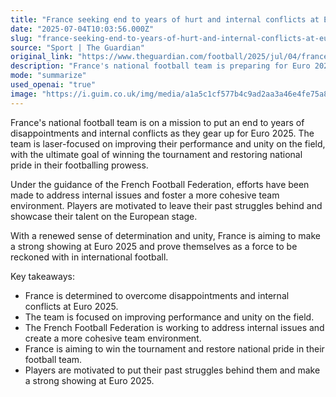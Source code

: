 ```yaml
---
title: "France seeking end to years of hurt and internal conflicts at Euro 2025"
date: "2025-07-04T10:03:56.000Z"
slug: "france-seeking-end-to-years-of-hurt-and-internal-conflicts-at-euro-2025"
source: "Sport | The Guardian"
original_link: "https://www.theguardian.com/football/2025/jul/04/france-seeking-end-to-years-of-hurt-and-internal-conflicts-at-euro-2025"
description: "France's national football team is preparing for Euro 2025 with a focus on improving performance and unity on the field. The team is determined to overcome past disappointments and internal conflicts to restore national pride in their footballing prowess. Under the guidance of the French Football Federation, efforts are being made to address internal issues and create a more cohesive team environment to showcase their talent on the European stage. France is aiming to make a strong showing at Euro 2025 and prove themselves as a force to be reckoned with in international football."
mode: "summarize"
used_openai: "true"
image: "https://i.guim.co.uk/img/media/a1a5c1cf577b4c9ad2aa3a46e4fe75a850c29b81/1009_0_6249_4999/master/6249.jpg?width=1200&height=630&quality=85&auto=format&fit=crop&overlay-align=bottom%2Cleft&overlay-width=100p&overlay-base64=L2ltZy9zdGF0aWMvb3ZlcmxheXMvdGctZGVmYXVsdC5wbmc&enable=upscale&s=efc968abea21213e9b982d941beb608c"
---
```


France's national football team is on a mission to put an end to years of disappointments and internal conflicts as they gear up for Euro 2025. The team is laser-focused on improving their performance and unity on the field, with the ultimate goal of winning the tournament and restoring national pride in their footballing prowess.

Under the guidance of the French Football Federation, efforts have been made to address internal issues and foster a more cohesive team environment. Players are motivated to leave their past struggles behind and showcase their talent on the European stage.

With a renewed sense of determination and unity, France is aiming to make a strong showing at Euro 2025 and prove themselves as a force to be reckoned with in international football.

Key takeaways:
- France is determined to overcome disappointments and internal conflicts at Euro 2025.
- The team is focused on improving performance and unity on the field.
- The French Football Federation is working to address internal issues and create a more cohesive team environment.
- France is aiming to win the tournament and restore national pride in their football team.
- Players are motivated to put their past struggles behind them and make a strong showing at Euro 2025.